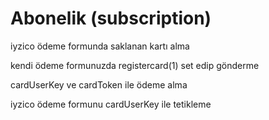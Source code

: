 # Abonelik \(subscription\)

iyzico ödeme formunda saklanan kartı alma

kendi ödeme formunuzda registercard\(1\) set edip gönderme

cardUserKey ve cardToken ile ödeme alma

iyzico ödeme formunu cardUserKey ile tetikleme

